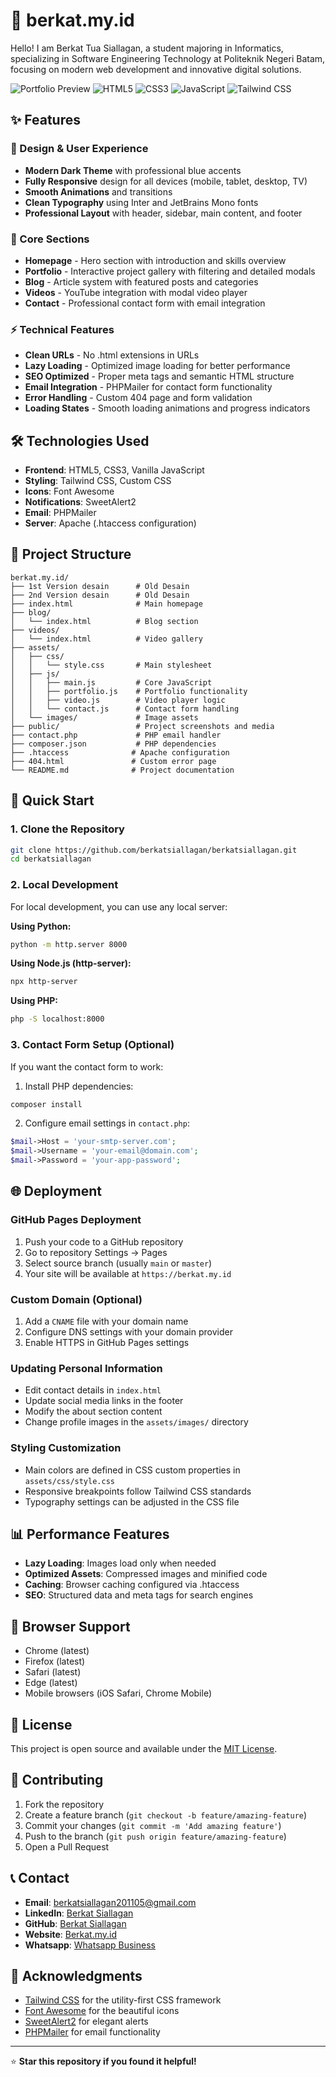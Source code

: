 # 🚀 berkat.my.id

Hello! I am Berkat Tua Siallagan, a student majoring in Informatics, specializing in Software Engineering Technology at Politeknik Negeri Batam, focusing on modern web development and innovative digital solutions.

![Portfolio Preview](https://img.shields.io/badge/Status-Live-brightgreen) ![HTML5](https://img.shields.io/badge/HTML5-E34F26?logo=html5&logoColor=white) ![CSS3](https://img.shields.io/badge/CSS3-1572B6?logo=css3&logoColor=white) ![JavaScript](https://img.shields.io/badge/JavaScript-F7DF1E?logo=javascript&logoColor=black) ![Tailwind CSS](https://img.shields.io/badge/Tailwind_CSS-38B2AC?logo=tailwind-css&logoColor=white)

## ✨ Features

### 🎨 Design & User Experience
- **Modern Dark Theme** with professional blue accents
- **Fully Responsive** design for all devices (mobile, tablet, desktop, TV)
- **Smooth Animations** and transitions
- **Clean Typography** using Inter and JetBrains Mono fonts
- **Professional Layout** with header, sidebar, main content, and footer

### 📱 Core Sections
- **Homepage** - Hero section with introduction and skills overview
- **Portfolio** - Interactive project gallery with filtering and detailed modals
- **Blog** - Article system with featured posts and categories
- **Videos** - YouTube integration with modal video player
- **Contact** - Professional contact form with email integration

### ⚡ Technical Features
- **Clean URLs** - No .html extensions in URLs
- **Lazy Loading** - Optimized image loading for better performance
- **SEO Optimized** - Proper meta tags and semantic HTML structure
- **Email Integration** - PHPMailer for contact form functionality
- **Error Handling** - Custom 404 page and form validation
- **Loading States** - Smooth loading animations and progress indicators

## 🛠️ Technologies Used

- **Frontend**: HTML5, CSS3, Vanilla JavaScript
- **Styling**: Tailwind CSS, Custom CSS
- **Icons**: Font Awesome
- **Notifications**: SweetAlert2
- **Email**: PHPMailer
- **Server**: Apache (.htaccess configuration)

## 📁 Project Structure

```
berkat.my.id/
├── 1st Version desain      # Old Desain
├── 2nd Version desain      # Old Desain
├── index.html              # Main homepage
├── blog/
│   └── index.html          # Blog section
├── videos/
│   └── index.html          # Video gallery
├── assets/
│   ├── css/
│   │   └── style.css       # Main stylesheet
│   ├── js/
│   │   ├── main.js         # Core JavaScript
│   │   ├── portfolio.js    # Portfolio functionality
│   │   ├── video.js        # Video player logic
│   │   └── contact.js      # Contact form handling
│   └── images/             # Image assets
├── public/                 # Project screenshots and media
├── contact.php             # PHP email handler
├── composer.json           # PHP dependencies
├── .htaccess              # Apache configuration
├── 404.html               # Custom error page
└── README.md              # Project documentation
```

## 🚀 Quick Start

### 1. Clone the Repository
```bash
git clone https://github.com/berkatsiallagan/berkatsiallagan.git
cd berkatsiallagan
```

### 2. Local Development
For local development, you can use any local server:

**Using Python:**
```bash
python -m http.server 8000
```

**Using Node.js (http-server):**
```bash
npx http-server
```

**Using PHP:**
```bash
php -S localhost:8000
```

### 3. Contact Form Setup (Optional)
If you want the contact form to work:

1. Install PHP dependencies:
```bash
composer install
```

2. Configure email settings in `contact.php`:
```php
$mail->Host = 'your-smtp-server.com';
$mail->Username = 'your-email@domain.com';
$mail->Password = 'your-app-password';
```

## 🌐 Deployment

### GitHub Pages Deployment
1. Push your code to a GitHub repository
2. Go to repository Settings → Pages
3. Select source branch (usually `main` or `master`)
4. Your site will be available at `https://berkat.my.id`

### Custom Domain (Optional)
1. Add a `CNAME` file with your domain name
2. Configure DNS settings with your domain provider
3. Enable HTTPS in GitHub Pages settings

### Updating Personal Information
- Edit contact details in `index.html`
- Update social media links in the footer
- Modify the about section content
- Change profile images in the `assets/images/` directory

### Styling Customization
- Main colors are defined in CSS custom properties in `assets/css/style.css`
- Responsive breakpoints follow Tailwind CSS standards
- Typography settings can be adjusted in the CSS file

## 📊 Performance Features

- **Lazy Loading**: Images load only when needed
- **Optimized Assets**: Compressed images and minified code
- **Caching**: Browser caching configured via .htaccess
- **SEO**: Structured data and meta tags for search engines

## 🔧 Browser Support

- Chrome (latest)
- Firefox (latest)
- Safari (latest)
- Edge (latest)
- Mobile browsers (iOS Safari, Chrome Mobile)

## 📝 License

This project is open source and available under the [MIT License](LICENSE).

## 🤝 Contributing

1. Fork the repository
2. Create a feature branch (`git checkout -b feature/amazing-feature`)
3. Commit your changes (`git commit -m 'Add amazing feature'`)
4. Push to the branch (`git push origin feature/amazing-feature`)
5. Open a Pull Request

## 📞 Contact

- **Email**: berkatsiallagan201105@gmail.com
- **LinkedIn**: [Berkat Siallagan](https://www.linkedin.com/in/berkat-tua-siallagan-349596361/)
- **GitHub**: [Berkat Siallagan](https://github.com/berkatsiallagan)
- **Website**: [Berkat.my.id](https:berkat.my.id)
- **Whatsapp**: [Whatsapp Business](https://wa.me/6282284710929)

## 🙏 Acknowledgments

- [Tailwind CSS](https://tailwindcss.com/) for the utility-first CSS framework
- [Font Awesome](https://fontawesome.com/) for the beautiful icons
- [SweetAlert2](https://sweetalert2.github.io/) for elegant alerts
- [PHPMailer](https://github.com/PHPMailer/PHPMailer) for email functionality

---

⭐ **Star this repository if you found it helpful!**
